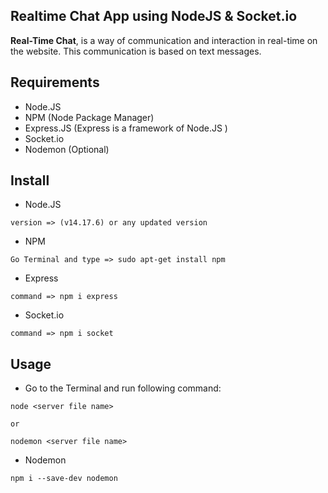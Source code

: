 ## Realtime Chat App using NodeJS & Socket.io
 __Real-Time Chat__, is a way of communication and interaction in real-time on the website. This communication is based on text messages.
 
 ## Requirements
+ Node.JS
+ NPM (Node Package Manager)
+ Express.JS (Express is a framework of Node.JS )
+ Socket.io
+ Nodemon (Optional)

## Install
+ Node.JS
 ```
 version => (v14.17.6) or any updated version
```
+ NPM
```
Go Terminal and type => sudo apt-get install npm
```
+ Express
```
command => npm i express
```
+ Socket.io
```
command => npm i socket
```
## Usage
+ Go to the Terminal and run following command:
```
node <server file name>

or

nodemon <server file name>

```

+ Nodemon
```
npm i --save-dev nodemon

```
